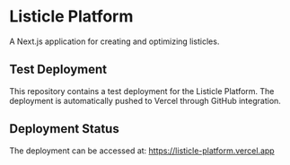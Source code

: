 # Listicle Platform

A Next.js application for creating and optimizing listicles.

## Test Deployment

This repository contains a test deployment for the Listicle Platform. The deployment is automatically pushed to Vercel through GitHub integration.

## Deployment Status

The deployment can be accessed at: https://listicle-platform.vercel.app
